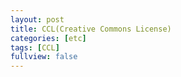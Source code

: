 ```yaml
---
layout: post
title: CCL(Creative Commons License)
categories: [etc]
tags: [CCL]
fullview: false
---
```


